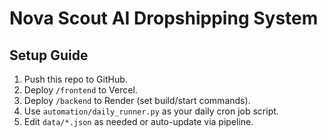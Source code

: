 # Nova Scout AI Dropshipping System

## Setup Guide
1. Push this repo to GitHub.
2. Deploy `/frontend` to Vercel.
3. Deploy `/backend` to Render (set build/start commands).
4. Use `automation/daily_runner.py` as your daily cron job script.
5. Edit `data/*.json` as needed or auto-update via pipeline.
